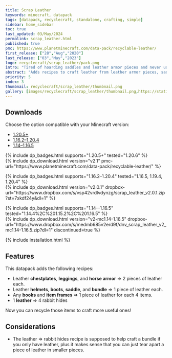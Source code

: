 ```yaml
---
title: Scrap Leather
keywords: minecraft, datapack
tags: [datapack, recyclecraft, standalone, crafting, simple]
sidebar: home_sidebar
toc: true
last_updated: 03/May/2024
permalink: scrap_leather.html
published: true
pmc: https://www.planetminecraft.com/data-pack/recyclable-leather/
first_release: ["28","Aug","2020"]
last_release: ["03","May","2023"]
logo: recyclecraft/scrap_leather/pack.png
intro: "Tired of hoarding saddles and leather armor pieces and never using them? This datapack adds recipes to craft leather from leather armor pieces, saddles, and other leather items, allowing you to give some use to often undesired loot."
abstract: "Adds recipes to craft leather from leather armor pieces, saddles, and other leather items, allowing you to give some use to often undesired loot."
priority: 5
index: 3
thumbnail: recyclecraft/scrap_leather/thumbnail.png
gallery: [images/recyclecraft/scrap_leather/thumbnail.png,https://static.planetminecraft.com/files/image/minecraft/data-pack/2021/169/15114043-screenshot-at_l.webp,https://static.planetminecraft.com/files/image/minecraft/data-pack/2021/169/15114042-screenshot-at_l.webp,https://static.planetminecraft.com/files/image/minecraft/data-pack/2021/169/15114041-screenshot-at_l.webp]
---
```


## Downloads

Choose the option compatible with your Minecraft version:

<ul id="profileTabs" class="nav nav-tabs">
    <li class="active"><a href="#current" data-toggle="tab">1.20.5+</a></li>
    <li><a href="#legacy1-20" data-toggle="tab">1.16.2–1.20.4</a></li>
    <li><a href="#legacy" data-toggle="tab">1.14–1.16.5</a></li>
</ul>

<div class="tab-content">
    <div role="tabpanel" class="tab-pane active" id="current">
        <p>
            {% include dp_badges.html supports="1.20.5+" tested="1.20.6" %}
            <br/>
            {% include dp_download.html version="v2.1" pmc-url="https://www.planetminecraft.com/data-pack/recyclable-leather/" %}
        </p>
    </div>
    <div role="tabpanel" class="tab-pane" id="legacy1-20">
        <p>
            {% include dp_badges.html supports="1.16.2–1.20.4" tested="1.16.5, 1.19.4, 1.20.4" %}
            <br/>
            {% include dp_download.html version="v2.0.1" dropbox-url="https://www.dropbox.com/s/vsp42vrdlvdynzg/scrap_leather_v2.0.1.zip?st=7xkdf24y&dl=1" %}
        </p>
    </div>
    <div role="tabpanel" class="tab-pane" id="legacy">
        <p>
            {% include dp_badges.html supports="1.14--1.16.5" tested="1.14.4%2C%201.15.2%2C%201.16.5" %}
            <br/>
            {% include dp_download.html version="v2-mc1.14-1.16.5" dropbox-url="https://www.dropbox.com/s/medmb685v2erd9f/dnv_scrap_leather_v2_mc1.14-1.16.5.zip?dl=1" discontinued=true %}
        </p>
    </div>
</div>

{% include installation.html %}

## Features
This datapack adds the following recipes:

- Leather **chestplates**, **leggings**, and **horse armor** ⇒ 2 pieces of leather each.
- Leather **helmets**, **boots**, **saddle**, and **bundle** ⇒ 1 piece of leather each.
- Any **books** and **item frames** ⇒ 1 piece of leather for each 4 items.
- 1 **leather** ⇒ 4 rabbit hides

Now you can recycle those items to craft more useful ones!

## Considerations

- The leather ⇒ rabbit hides recipe is supposed to help craft a bundle if you only have leather, plus it makes sense that you can just tear apart a piece of leather in smaller pieces.
